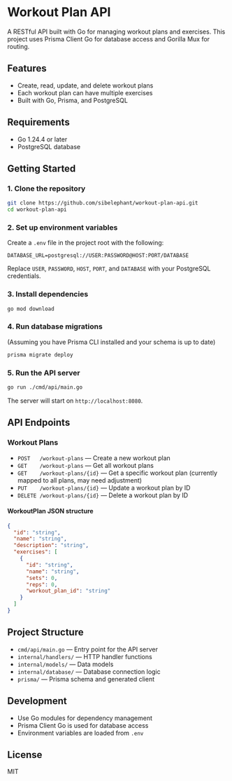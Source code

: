 # Workout Plan API

A RESTful API built with Go for managing workout plans and exercises. This project uses Prisma Client Go for database access and Gorilla Mux for routing.

## Features
- Create, read, update, and delete workout plans
- Each workout plan can have multiple exercises
- Built with Go, Prisma, and PostgreSQL

## Requirements
- Go 1.24.4 or later
- PostgreSQL database

## Getting Started

### 1. Clone the repository
```bash
git clone https://github.com/sibelephant/workout-plan-api.git
cd workout-plan-api
```

### 2. Set up environment variables
Create a `.env` file in the project root with the following:
```
DATABASE_URL=postgresql://USER:PASSWORD@HOST:PORT/DATABASE
```
Replace `USER`, `PASSWORD`, `HOST`, `PORT`, and `DATABASE` with your PostgreSQL credentials.

### 3. Install dependencies
```bash
go mod download
```

### 4. Run database migrations
(Assuming you have Prisma CLI installed and your schema is up to date)
```bash
prisma migrate deploy
```

### 5. Run the API server
```bash
go run ./cmd/api/main.go
```
The server will start on `http://localhost:8080`.

## API Endpoints

### Workout Plans
- `POST   /workout-plans` — Create a new workout plan
- `GET    /workout-plans` — Get all workout plans
- `GET    /workout-plans/{id}` — Get a specific workout plan (currently mapped to all plans, may need adjustment)
- `PUT    /workout-plans/{id}` — Update a workout plan by ID
- `DELETE /workout-plans/{id}` — Delete a workout plan by ID

#### WorkoutPlan JSON structure
```json
{
  "id": "string",
  "name": "string",
  "description": "string",
  "exercises": [
    {
      "id": "string",
      "name": "string",
      "sets": 0,
      "reps": 0,
      "workout_plan_id": "string"
    }
  ]
}
```

## Project Structure
- `cmd/api/main.go` — Entry point for the API server
- `internal/handlers/` — HTTP handler functions
- `internal/models/` — Data models
- `internal/database/` — Database connection logic
- `prisma/` — Prisma schema and generated client

## Development
- Use Go modules for dependency management
- Prisma Client Go is used for database access
- Environment variables are loaded from `.env`

## License
MIT
